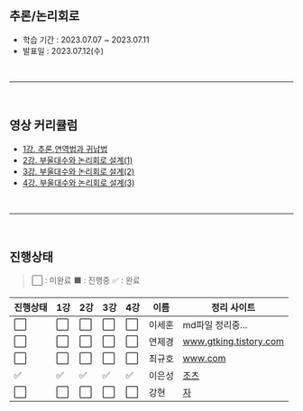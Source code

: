 ## **추론/논리회로**

- 학습 기간 : 2023.07.07 ~ 2023.07.11
- 발표일 : 2023.07.12(수)

<br>

---

<br>

## **영상 커리큘럼**

- [1강. 추론,연역법과 귀납법](https://www.youtube.com/watch?v=OWQmdC2rds4)
- [2강. 부울대수와 논리회로 설계(1)](https://www.youtube.com/watch?v=2XLwJDi_Q4Y)
- [3강. 부울대수와 논리회로 설계(2)](https://www.youtube.com/watch?v=tXPMVXlnTSQ)
- [4강. 부울대수와 논리회로 설계(3)](https://www.youtube.com/watch?v=Z4SU8UyHSJ4)

<br>

---

<br>

## **진행상태**

> :white_large_square: : 미완료
> :black_large_square: : 진행중
> :white_check_mark: : 완료

| 진행상태             | 1강                  | 2강                  | 3강                  | 4강                  | 이름   | 정리 사이트                                                                                                                    |
| -------------------- | -------------------- | -------------------- | -------------------- | -------------------- | ------ | ------------------------------------------------------------------------------------------------------------------------------ |
| :white_large_square: | :white_large_square: | :white_large_square: | :white_large_square: | :white_large_square: | 이세훈 | md파일 정리중...                                                                                                               |
| :white_large_square: | :white_large_square: | :white_large_square: | :white_large_square: | :white_large_square: | 연제경 | www.gtking.tistory.com                                                                                                         | 아직 블로그 미완 |
| :white_large_square: | :white_large_square: | :white_large_square: | :white_large_square: | :white_large_square: | 최규호 | www.com                                                                                                                        |
| :white_check_mark: | :white_check_mark: | :white_check_mark: | :white_check_mark: | :white_check_mark: | 이은성 | [조츠](https://velog.io/@seong_li/%EC%9D%B4%EC%82%B0%EC%88%98%ED%95%99-%EC%B6%94%EB%A1%A0%EB%85%BC%EB%A6%AC%ED%9A%8C%EB%A1%9C) |
| :white_large_square: | :white_large_square: | :white_large_square: | :white_large_square: | :white_large_square: | 강현   | [자]([https://hyunleo.tistory.com/category/CS/%EC%9D%B4%EC%82%B0%EC%88%98%ED%95%99%20%EA%B8%B0%EC%B4%88](https://hyunleo.tistory.com/category/CS/%EC%B6%94%EB%A1%A0%26%EB%85%BC%EB%A6%AC%ED%9A%8C%EB%A1%9C)https://hyunleo.tistory.com/category/CS/%EC%B6%94%EB%A1%A0%26%EB%85%BC%EB%A6%AC%ED%9A%8C%EB%A1%9C)                        |
